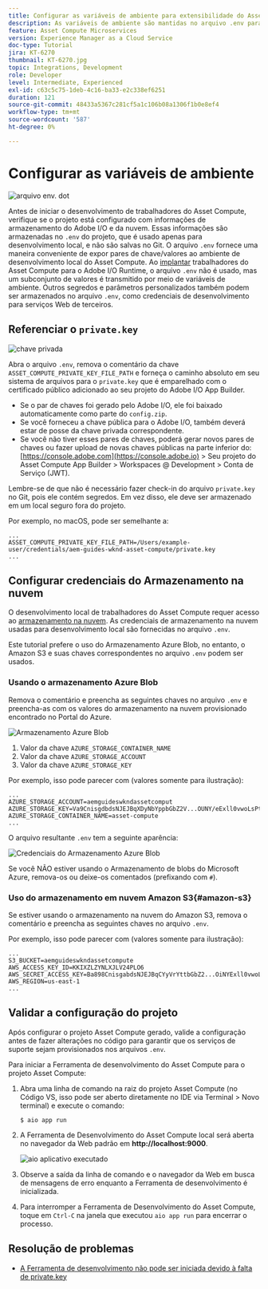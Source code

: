 ```yaml
---
title: Configurar as variáveis de ambiente para extensibilidade do Asset Compute
description: As variáveis de ambiente são mantidas no arquivo .env para desenvolvimento local e são usadas para fornecer credenciais do Adobe I/O e credenciais de armazenamento de nuvem necessárias para o desenvolvimento local.
feature: Asset Compute Microservices
version: Experience Manager as a Cloud Service
doc-type: Tutorial
jira: KT-6270
thumbnail: KT-6270.jpg
topic: Integrations, Development
role: Developer
level: Intermediate, Experienced
exl-id: c63c5c75-1deb-4c16-ba33-e2c338ef6251
duration: 121
source-git-commit: 48433a5367c281cf5a1c106b08a1306f1b0e8ef4
workflow-type: tm+mt
source-wordcount: '587'
ht-degree: 0%

---
```


# Configurar as variáveis de ambiente

![arquivo env. dot](assets/environment-variables/dot-env-file.png)

Antes de iniciar o desenvolvimento de trabalhadores do Asset Compute, verifique se o projeto está configurado com informações de armazenamento do Adobe I/O e da nuvem. Essas informações são armazenadas no `.env` do projeto, que é usado apenas para desenvolvimento local, e não são salvas no Git. O arquivo `.env` fornece uma maneira conveniente de expor pares de chave/valores ao ambiente de desenvolvimento local do Asset Compute. Ao [implantar](../deploy/runtime.md) trabalhadores do Asset Compute para o Adobe I/O Runtime, o arquivo `.env` não é usado, mas um subconjunto de valores é transmitido por meio de variáveis de ambiente. Outros segredos e parâmetros personalizados também podem ser armazenados no arquivo `.env`, como credenciais de desenvolvimento para serviços Web de terceiros.

## Referenciar o `private.key`

![chave privada](assets/environment-variables/private-key.png)

Abra o arquivo `.env`, remova o comentário da chave `ASSET_COMPUTE_PRIVATE_KEY_FILE_PATH` e forneça o caminho absoluto em seu sistema de arquivos para o `private.key` que é emparelhado com o certificado público adicionado ao seu projeto do Adobe I/O App Builder.

+ Se o par de chaves foi gerado pelo Adobe I/O, ele foi baixado automaticamente como parte do `config.zip`.
+ Se você forneceu a chave pública para o Adobe I/O, também deverá estar de posse da chave privada correspondente.
+ Se você não tiver esses pares de chaves, poderá gerar novos pares de chaves ou fazer upload de novas chaves públicas na parte inferior do:
  [https://console.adobe.com](https://console.adobe.io) > Seu projeto do Asset Compute App Builder > Workspaces @ Development > Conta de Serviço (JWT).

Lembre-se de que não é necessário fazer check-in do arquivo `private.key` no Git, pois ele contém segredos. Em vez disso, ele deve ser armazenado em um local seguro fora do projeto.

Por exemplo, no macOS, pode ser semelhante a:

```
...
ASSET_COMPUTE_PRIVATE_KEY_FILE_PATH=/Users/example-user/credentials/aem-guides-wknd-asset-compute/private.key
...
```

## Configurar credenciais do Armazenamento na nuvem

O desenvolvimento local de trabalhadores do Asset Compute requer acesso ao [armazenamento na nuvem](../set-up/accounts-and-services.md#cloud-storage). As credenciais de armazenamento na nuvem usadas para desenvolvimento local são fornecidas no arquivo `.env`.

Este tutorial prefere o uso do Armazenamento Azure Blob, no entanto, o Amazon S3 e suas chaves correspondentes no arquivo `.env` podem ser usados.

### Usando o armazenamento Azure Blob

Remova o comentário e preencha as seguintes chaves no arquivo `.env` e preencha-as com os valores do armazenamento na nuvem provisionado encontrado no Portal do Azure.

![Armazenamento Azure Blob](./assets/environment-variables/azure-portal-credentials.png)

1. Valor da chave `AZURE_STORAGE_CONTAINER_NAME`
1. Valor da chave `AZURE_STORAGE_ACCOUNT`
1. Valor da chave `AZURE_STORAGE_KEY`

Por exemplo, isso pode parecer com (valores somente para ilustração):

```
...
AZURE_STORAGE_ACCOUNT=aemguideswkndassetcomput
AZURE_STORAGE_KEY=Va9CnisgdbdsNJEJBqXDyNbYppbGbZ2V...OUNY/eExll0vwoLsPt/OvbM+B7pkUdpEe7zJhg==
AZURE_STORAGE_CONTAINER_NAME=asset-compute
...
```

O arquivo resultante `.env` tem a seguinte aparência:

![Credenciais do Armazenamento Azure Blob](assets/environment-variables/cloud-storage-credentials.png)

Se você NÃO estiver usando o Armazenamento de blobs do Microsoft Azure, remova-os ou deixe-os comentados (prefixando com `#`).

### Uso do armazenamento em nuvem Amazon S3{#amazon-s3}

Se estiver usando o armazenamento na nuvem do Amazon S3, remova o comentário e preencha as seguintes chaves no arquivo `.env`.

Por exemplo, isso pode parecer com (valores somente para ilustração):

```
...
S3_BUCKET=aemguideswkndassetcompute
AWS_ACCESS_KEY_ID=KKIXZLZYNLXJLV24PLO6
AWS_SECRET_ACCESS_KEY=Ba898CnisgabdsNJEJBqCYyVrYttbGbZ2...OiNYExll0vwoLsPtOv
AWS_REGION=us-east-1
...
```

## Validar a configuração do projeto

Após configurar o projeto Asset Compute gerado, valide a configuração antes de fazer alterações no código para garantir que os serviços de suporte sejam provisionados nos arquivos `.env`.

Para iniciar a Ferramenta de desenvolvimento do Asset Compute para o projeto Asset Compute:

1. Abra uma linha de comando na raiz do projeto Asset Compute (no Código VS, isso pode ser aberto diretamente no IDE via Terminal > Novo terminal) e execute o comando:

   ```
   $ aio app run
   ```

1. A Ferramenta de Desenvolvimento do Asset Compute local será aberta no navegador da Web padrão em __http://localhost:9000__.

   ![aio aplicativo executado](assets/environment-variables/aio-app-run.png)

1. Observe a saída da linha de comando e o navegador da Web em busca de mensagens de erro enquanto a Ferramenta de desenvolvimento é inicializada.
1. Para interromper a Ferramenta de Desenvolvimento do Asset Compute, toque em `Ctrl-C` na janela que executou `aio app run` para encerrar o processo.

## Resolução de problemas

+ [A Ferramenta de desenvolvimento não pode ser iniciada devido à falta de private.key](../troubleshooting.md#missing-private-key)
